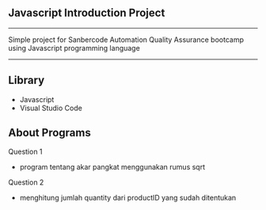 ## Javascript Introduction Project
---

Simple project for Sanbercode Automation Quality Assurance bootcamp using Javascript programming language

---

## Library

- Javascript
- Visual Studio Code



## About Programs

Question 1
* program tentang akar pangkat menggunakan rumus sqrt

Question 2
* menghitung jumlah quantity dari productID yang sudah ditentukan
